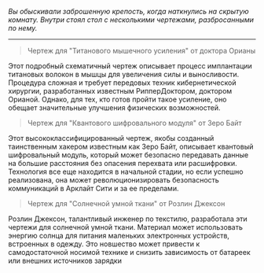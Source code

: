 _Вы обыскивали заброшенную крепость, когда наткнулись на скрытую комнату. Внутри стоял стол с несколькими чертежами, разбросанными по нему._

---

> Чертеж для "Титанового мышечного усиления" от доктора Орианы

Этот подробный схематичный чертеж описывает процесс имплантации титановых волокон в мышцы для увеличения силы и выносливости. Процедура сложная и требует передовых техник кибернетической хирургии, разработанных известным РипперДоктором, доктором Орианой. Однако, для тех, кто готов пройти такое усиление, оно обещает значительные улучшения физических возможностей.

> Чертеж для "Квантового шифровального модуля" от Зеро Байт

Этот высококлассифицированный чертеж, якобы созданный таинственным хакером известным как Зеро Байт, описывает квантовый шифровальный модуль, который может безопасно передавать данные на большие расстояния без опасения перехвата или расшифровки. Технология все еще находится в начальной стадии, но если успешно реализована, она может революционизировать безопасность коммуникаций в Арклайт Сити и за ее пределами.

> Чертеж для "Солнечной умной ткани" от Розлин Джексон

Розлин Джексон, талантливый инженер по текстилю, разработала эти чертежи для солнечной умной ткани. Материал может использовать энергию солнца для питания маленьких электронных устройств, встроенных в одежду. Это новшество может привести к самодостаточной носимой технике и снизить зависимость от батареек или внешних источников зарядки
